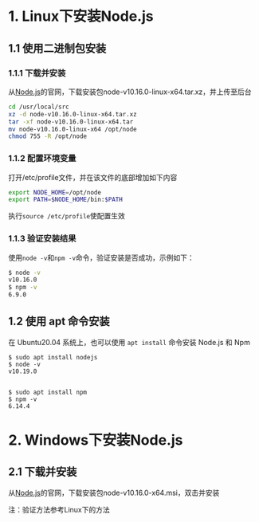 
# 1. Linux下安装Node.js

## 1.1 使用二进制包安装

### 1.1.1 下载并安装
从[Node.js](https://nodejs.org/en/)的官网，下载安装包node-v10.16.0-linux-x64.tar.xz，并上传至后台

```bash
cd /usr/local/src
xz -d node-v10.16.0-linux-x64.tar.xz
tar -xf node-v10.16.0-linux-x64.tar
mv node-v10.16.0-linux-x64 /opt/node
chmod 755 -R /opt/node
```

### 1.1.2 配置环境变量
打开/etc/profile文件，并在该文件的底部增加如下内容
```bash
export NODE_HOME=/opt/node
export PATH=$NODE_HOME/bin:$PATH
```
执行`source /etc/profile`使配置生效

### 1.1.3 验证安装结果
使用`node -v`和`npm -v`命令，验证安装是否成功，示例如下：
```bash
$ node -v
v10.16.0
$ npm -v
6.9.0
```

## 1.2 使用 apt 命令安装

在 Ubuntu20.04 系统上，也可以使用 `apt install` 命令安装 Node.js 和 Npm

```
$ sudo apt install nodejs
$ node -v
v10.19.0


$ sudo apt install npm
$ npm -v
6.14.4
```


# 2. Windows下安装Node.js

## 2.1 下载并安装
从[Node.js](https://nodejs.org/en/)的官网，下载安装包node-v10.16.0-x64.msi，双击并安装

注：验证方法参考Linux下的方法






